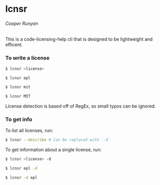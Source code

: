 # lcnsr

###### Cooper Runyan

This is a code-licensing-help cli that is designed to be lightweight and efficent.

### To write a license

```bash
$ lcnsr <license>
```

```bash
$ lcnsr epl
```

```bash
$ lcnsr mit
```

```bash
$ lcnsr MIT
```

License detection is based off of RegEx, so small typos can be ignored.

### To get info

To list all licenses, run:

```bash
$ lcnsr --describe # Can be replaced with `-d`
```

To get information about a single license, run:

```bash
$ lcnsr <license> -d
```

```bash
$ lcnsr epl -d
```

```bash
$ lcnsr -d epl
```

